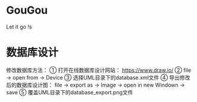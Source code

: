 # GouGou
Let it go !s

# 数据库设计
修改数据库方法： 
	① 打开在线数据库设计网站： https://www.draw.io/
	② file -> open from -> Device 
	③ 选择UML目录下的database.xml文件
	④ 导出修改后的数据库设计图： file -> export as -> Image  -> open in new Windown -> save
	⑤ 覆盖UML目录下的database_export.png文件
